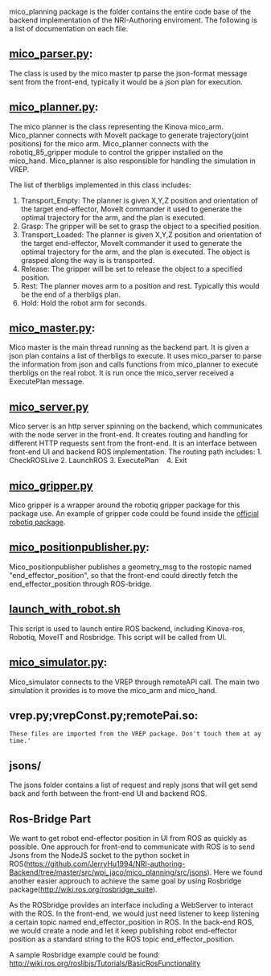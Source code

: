 mico_planning package is the folder contains the entire code base of the backend implementation of the
NRI-Authoring enviroment. The following is a list of documentation on each file.

## [mico_parser.py](https://github.com/JerryHu1994/NRI-authoring-Backend/blob/master/src/mico_therbligs/mico_planning/src/mico_parser.py):
The class is used by the mico master tp parse the json-format message sent from the front-end, typically it would be a json plan for execution.

## [mico_planner.py](https://github.com/JerryHu1994/NRI-authoring-Backend/blob/master/src/mico_therbligs/mico_planning/src/mico_planner.py):
The mico planner is the class representing the Kinova mico_arm. Mico_planner connects with MoveIt package
to generate trajectory(joint positions) for the mico arm. Mico_planner connects with the
robotiq_85_gripper module to control the gripper installed on the mico_hand. Mico_planner is also
responsible for handling the simulation in VREP.

The list of therbligs implemented in this class includes:
  1. Transport_Empty: The planner is given X,Y,Z position and orientation of the target end-effector, MoveIt commander it used to generate the optimal trajectory for the arm, and the plan is executed.
  2. Grasp: The gripper will be set to grasp the object to a specified position.
  3. Transport_Loaded: The planner is given X,Y,Z position and orientation of the target end-effector, MoveIt commander it used to generate the optimal trajectory for the arm, and the plan is executed. The object is grasped along the way is is transported.
  4. Release: The gripper will be set to release the object to a specified position.
  5. Rest: The planner moves arm to a position and rest. Typically this would be the end of a therbligs plan.
  6. Hold: Hold the robot arm for seconds.

## [mico_master.py](https://github.com/JerryHu1994/NRI-authoring-Backend/blob/master/src/mico_therbligs/mico_planning/src/mico_master.py):
Mico master is the main thread running as the backend part. It is given a json plan contains a list of therbligs to execute. It uses mico_parser to parse the information from json and calls functions from mico_planner to execute therbligs on the real robot. It is run once the mico_server received a ExecutePlan message.

## [mico_server.py](https://github.com/JerryHu1994/NRI-authoring-Backend/blob/master/src/mico_therbligs/mico_planning/src/mico_server.py)
Mico server is an http server spinning on the backend, which communicates with the node server in the front-end. It creates routing and handling for different HTTP requests sent from the front-end. It is an interface between front-end UI and backend ROS implementation.
    The routing path includes:
    1. CheckROSLive
    2. LaunchROS
    3. ExecutePlan
    4. Exit
  
## [mico_gripper.py](https://github.com/JerryHu1994/NRI-authoring-Backend/blob/master/src/mico_therbligs/mico_planning/src/mico_gripper.py)
Mico gripper is a wrapper around the robotiq gripper package for this package use. An example of gripper code could be found inside the [official robotiq package](https://github.com/JerryHu1994/NRI-authoring-Backend/blob/master/src/robotiq_85_gripper/robotiq_85_driver/src/robotiq_85/robotiq_85_gripper_test.py).

## [mico_positionpublisher.py](https://github.com/JerryHu1994/NRI-authoring-Backend/blob/master/src/mico_therbligs/mico_planning/src/mico_positionpublisher.py):
Mico_positionpublisher publishes a geometry_msg to the rostopic named "end_effector_position", so that
the front-end could directly fetch the end_effector_position through ROS-bridge.

## [launch_with_robot.sh](https://github.com/JerryHu1994/NRI-authoring-Backend/blob/master/src/mico_therbligs/mico_planning/src/launch_with_robot.sh)
This script is used to launch entire ROS backend, including Kinova-ros, Robotiq, MoveIT and Rosbridge. This script will be called from UI.

## [mico_simulator.py](https://github.com/JerryHu1994/NRI-authoring-Backend/blob/master/src/mico_therbligs/mico_planning/src/mico_simulator.py):
Mico_simulator connects to the VREP through remoteAPI call. The main two simulation it provides is to
move the mico_arm and mico_hand.

## vrep.py;vrepConst.py;remotePai.so:
    These files are imported from the VREP package. Don't touch them at ay time.'

## jsons/
  The jsons folder contains a list of request and reply jsons that will get send back and forth between the front-end UI and backend ROS.

## Ros-Bridge Part
We want to get robot end-effector position in UI from ROS as quickly as possible. One approuch for front-end to communicate with ROS is to send Jsons from the NodeJS socket to the python socket in ROS(https://github.com/JerryHu1994/NRI-authoring-Backend/tree/master/src/wpi_jaco/mico_planning/src/jsons). Here we found another easier approuch to achieve the same goal by using Rosbridge package(http://wiki.ros.org/rosbridge_suite).

As the ROSbridge provides an interface including a WebServer to interact with the ROS. In the front-end, we would just need listener to keep listening a certain topic named end_effector_position in ROS. In the back-end ROS, we would create a node and let it keep publishing robot end-effector position as a standard string to the ROS topic end_effector_position.

A sample Rosbridge example could be found: http://wiki.ros.org/roslibjs/Tutorials/BasicRosFunctionality
